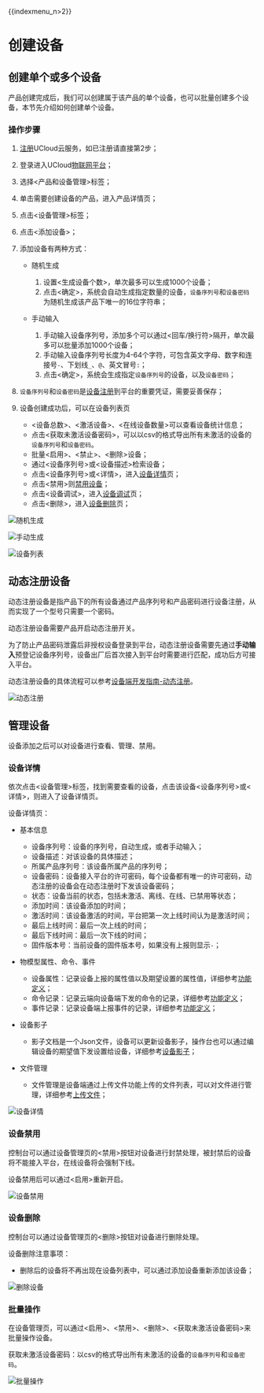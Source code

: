 {{indexmenu_n>2}}

# 创建设备

## 创建单个或多个设备
产品创建完成后，我们可以创建属于该产品的单个设备，也可以批量创建多个设备，本节先介绍如何创建单个设备。

### 操作步骤

1. [注册](https://passport.ucloud.cn/#register)UCloud云服务，如已注册请直接第2步；
2. 登录进入UCloud[物联网平台](https://console.ucloud.cn/uiot)；
3. 选择<产品和设备管理>标签；
4. 单击需要创建设备的产品，进入产品详情页；
5. 点击<设备管理>标签；
6. 点击<添加设备>；
7. 添加设备有两种方式：

   - 随机生成

     1. 设置<生成设备个数>，单次最多可以生成1000个设备；
     2. 点击<确定>，系统会自动生成指定数量的设备，`设备序列号`和`设备密码`为随机生成该产品下唯一的16位字符串；

   - 手动输入

     1. 手动输入设备序列号，添加多个可以通过<回车/换行符>隔开，单次最多可以批量添加1000个设备；
     2.  手动输入设备序列号长度为4-64个字符，可包含英文字母、数字和连接号`-`、下划线`_`、`@`、英文冒号`:`；
     3. 点击<确定>，系统会生成指定`设备序列号`的设备，以及`设备密码`；

8. `设备序列号`和`设备密码`是[设备注册](../../device_develop_guide/authenticate_devices/what_is_authenticate_devices)到平台的重要凭证，需要妥善保存；
9. 设备创建成功后，可以在设备列表页

   - <设备总数>、<激活设备>、<在线设备数量>可以查看设备统计信息；
   - 点击<获取未激活设备密码>，可以以csv的格式导出所有未激活的设备的`设备序列号`和`设备密码`。
   - 批量<启用>、<禁止>、<删除>设备；
   - 通过<设备序列号>或<设备描述>检索设备；
   - 点击<设备序列号>或<详情>，进入[设备详情](create_devcies\#设备详情)页；
   - 点击<禁用>则[禁用设备](#设备禁用)；
   - 点击<设备调试>，进入[设备调试](../monitoring_maintenance/online_debug)页；
   - 点击<删除>，进入[设备删除](#设备删除)页；

![随机生成](../../images/随机生成.png)

![手动生成](../../images/手动生成.png)

![设备列表](../../images/设备列表.png)



## 动态注册设备

动态注册设备是指产品下的所有设备通过产品序列号和产品密码进行设备注册，从而实现了一个型号只需要一个密码。

动态注册设备需要产品开启动态注册开关。

为了防止产品密码泄露后非授权设备登录到平台，动态注册设备需要先通过**手动输入**预登记设备序列号，设备出厂后首次接入到平台时需要进行匹配，成功后方可接入平台。

动态注册设备的具体流程可以参考[设备端开发指南-动态注册](../../device_develop_guide/authenticate_devices/unique-certificate-per-product_authentication)。

![动态注册](../../images/动态注册.png)





## 管理设备
设备添加之后可以对设备进行查看、管理、禁用。

### 设备详情
依次点击<设备管理>标签，找到需要查看的设备，点击该设备<设备序列号>或<详情>，则进入了设备详情页。

设备详情页：

- 基本信息

   - 设备序列号：设备的序列号，自动生成，或者手动输入；
   - 设备描述：对该设备的具体描述；
   - 所属产品序列号：该设备所属产品的序列号；
   - 设备密码：设备接入平台的许可密码，每个设备都有唯一的许可密码，动态注册的设备会在动态注册时下发该设备密码；
   - 状态：设备当前的状态，包括未激活、离线、在线、已禁用等状态；
   - 添加时间：该设备添加的时间；
   - 激活时间：该设备激活的时间，平台把第一次上线时间认为是激活时间；
   - 最后上线时间：最后一次上线的时间；
   - 最后下线时间：最后一次下线的时间；
   - 固件版本号：当前设备的固件版本号，如果没有上报则显示`-`；

- 物模型属性、命令、事件

   - 设备属性：记录设备上报的属性值以及期望设置的属性值，详细参考[功能定义](../thingmode/thingmode_guide#定义属性)；
   - 命令记录：记录云端向设备端下发的命令的记录，详细参考[功能定义](../thingmode/thingmode_guide#定义命令)；
   - 事件记录：记录设备端上报事件的记录，详细参考[功能定义](../thingmode/thingmode_guide#定义事件)；
   
- 设备影子

    - 影子文档是一个Json文件，设备可以更新设备影子，操作台也可以通过编辑设备的期望值下发设置给设备，详细参考[设备影子](../device_shadow/operation_guide)；
	
- 文件管理

   - 文件管理是设备端通过上传文件功能上传的文件列表，可以对文件进行管理，详细参考[上传文件]()；

![设备详情](../../images/设备详情.png)



### 设备禁用

控制台可以通过设备管理页的<禁用>按钮对设备进行封禁处理，被封禁后的设备将不能接入平台，在线设备将会强制下线。

设备禁用后可以通过<启用>重新开启。

![设备禁用](../../images/设备禁用.png)



### 设备删除

控制台可以通过设备管理页的<删除>按钮对设备进行删除处理。

设备删除注意事项：

- 删除后的设备将不再出现在设备列表中，可以通过添加设备重新添加该设备；

![删除设备](../../images/删除设备.png)



### 批量操作

在设备管理页，可以通过<启用>、<禁用>、<删除>、<获取未激活设备密码>来批量操作设备。

获取未激活设备密码：以csv的格式导出所有未激活的设备的`设备序列号`和`设备密码`。

![批量操作](../../images/批量操作.png)
